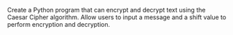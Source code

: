 Create a Python program that can encrypt and decrypt text using the Caesar Cipher algorithm. Allow users to input a message and a shift value to perform encryption and decryption.
